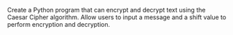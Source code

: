 Create a Python program that can encrypt and decrypt text using the Caesar Cipher algorithm. Allow users to input a message and a shift value to perform encryption and decryption.
